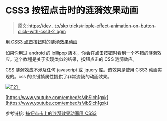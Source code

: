 # CSS3 按钮点击时的涟漪效果动画

> 原文:[https://dev . to/skp tricks/ripple-effect-animation-on-button-click-with-css3-2 bgm](https://dev.to/skptricks/ripple-effect-animation-on-button-click-with-css3-2bgm)

[用 CSS3 点击按钮时的涟漪效果动画](https://www.skptricks.com/2018/01/ripple-effect-animation-on-button-click-with-css3.html)

如果你用过 android 的 lollipop 版本，你会在点击按钮时看到一个不错的涟漪效应。这个教程是关于实现类似的结果，按钮点击的 CSS 涟漪效应。

CSS 涟漪效应不涉及任何 javascript 或 jquery 库。该效果是使用 CSS3 动画实现的。css 的关键帧属性提供了非常流畅的动画效果。

[![](../Images/9fe894f0c9bbdbf7951702209595df1d.png)T2】](https://res.cloudinary.com/practicaldev/image/fetch/s--qqcyV0cM--/c_limit%2Cf_auto%2Cfl_progressive%2Cq_auto%2Cw_880/https://2.bp.blogspot.com/-cy3K4SYmxfA/WmTHwtisd4I/AAAAAAAABNc/7X5gTxG_u5krl2wfTjHFPGztkJ9KXWNrACLcBGAs/s400/ripple.jpg)

[https://www.youtube.com/embed/sMbSIch1gxk](https://www.youtube.com/embed/sMbSIch1gxk)

参考链接:
[按钮点击上的涟漪效果动画用 CSS3](https://www.skptricks.com/2018/01/ripple-effect-animation-on-button-click-with-css3.html)